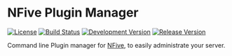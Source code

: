 # NFive Plugin Manager
[![License](https://img.shields.io/github/license/NFive/nfpm.svg)](LICENSE)
[![Build Status](https://img.shields.io/appveyor/ci/NFive/nfpm.svg)](https://ci.appveyor.com/project/NFive/nfpm)
[![Development Version](https://img.shields.io/bintray/v/nfive/nfpm/nfpm.svg?label=development)](https://dl.bintray.com/nfive/nfpm/nfpm.exe)
[![Release Version](https://img.shields.io/github/release/NFive/nfpm/all.svg)](https://github.com/NFive/nfpm/releases)

Command line Plugin manager for [NFive](https://nfive.io/), to easily administrate your server.
